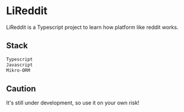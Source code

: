 # LiReddit

LiReddit is a Typescript project to learn how platform like reddit works.

## Stack


```bash
Typescript
Javascript
Mikro-ORM
```
## Caution
It's still under development, so use it on your own risk!
